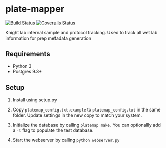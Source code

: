 plate-mapper
============

[![Build Status](https://travis-ci.org/squirrelo/plate-mapper.png)](https://travis-ci.org/squirrelo/plate-mapper)
[![Coveralls Status](https://coveralls.io/repos/squirrelo/plate-mapper/badge.png?branch=master)](https://coveralls.io/r/squirrelo/plate-mapper)

Knight lab internal sample and protocol tracking. Used to track all wet lab information for prep metadata generation

Requirements
------------
 - Python 3
 - Postgres 9.3+

 Setup
 -----
 1) Install using setup.py
 
 2) Copy `platemap_config.txt.example` to `platemap_config.txt` in the same folder. Update settings in the new copy to match your system.
 
 2) Initialize the database by calling `platemap make`. You can optionallly add a `-t` flag to populate the test database.
 
 3) Start the webserver by calling `python webserver.py`